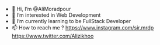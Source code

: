 - 👋 Hi, I’m @AliMoradpour
- 👀 I’m interested in Web Development
- 🌱 I’m currently learning to be FullStack Developer
- 📫 How to reach me ?
https://www.instagram.com/sir.mrdp
https://www.twitter.com/Alizikhoo

<!---
AliMoradpour/AliMoradpour is a ✨ special ✨ repository because its `README.md` (this file) appears on your GitHub profile.
You can click the Preview link to take a look at your changes.
--->
